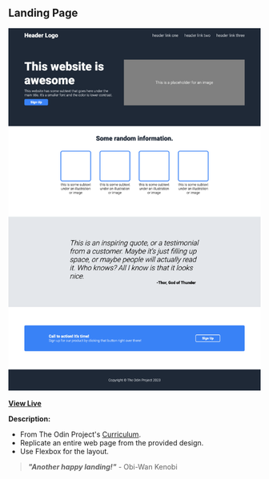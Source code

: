 ## Landing Page

![Landing Page Screenshot](https://github.com/ejmiranda/landing-page/blob/main/media/screenshot.png)

**[View Live](https://ejmiranda.github.io/landing-page/)**

**Description:**
- From The Odin Project's [Curriculum](https://www.theodinproject.com/lessons/foundations-landing-page).
- Replicate an entire web page from the provided design. 
- Use Flexbox for the layout.

> **_"Another happy landing!"_** - Obi-Wan Kenobi